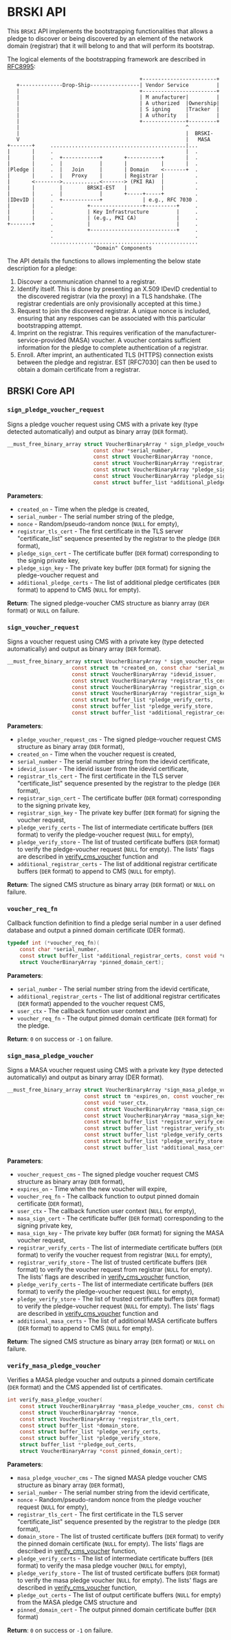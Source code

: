 # BRSKI API
This `BRSKI` API implements the bootstrapping functionalities that allows a pledge to discover or being discovered by an element of the network domain (registrar) that it will belong to and that will perform its bootstrap.

The logical elements of the bootstrapping framework are described in [RFC8995](https://www.rfc-editor.org/rfc/rfc8995.html):
```
                                           +------------------------+
   +--------------Drop-Ship----------------| Vendor Service         |
   |                                       +------------------------+
   |                                       | M anufacturer|         |
   |                                       | A uthorized  |Ownership|
   |                                       | S igning     |Tracker  |
   |                                       | A uthority   |         |
   |                                       +--------------+---------+
   |                                                      ^
   |                                                      |  BRSKI-
   V                                                      |   MASA
+-------+     ............................................|...
|       |     .                                           |  .
|       |     .  +------------+       +-----------+       |  .
|       |     .  |            |       |           |       |  .
|Pledge |     .  |   Join     |       | Domain    <-------+  .
|       |     .  |   Proxy    |       | Registrar |          .
|       <-------->............<-------> (PKI RA)  |          .
|       |        |        BRSKI-EST   |           |          .
|       |     .  |            |       +-----+-----+          .
|IDevID |     .  +------------+             | e.g., RFC 7030 .
|       |     .           +-----------------+----------+     .
|       |     .           | Key Infrastructure         |     .
|       |     .           | (e.g., PKI CA)             |     .
+-------+     .           |                            |     .
              .           +----------------------------+     .
              .                                              .
              ................................................
                            "Domain" Components
```

The API details the functions to allows implementing the below state description for a pledge:

1. Discover a communication channel to a registrar.
2. Identify itself. This is done by presenting an X.509 IDevID credential to the discovered registrar (via the proxy) in a TLS handshake. (The registrar credentials are only provisionally accepted at this time.)
3. Request to join the discovered registrar. A unique nonce is included, ensuring that any responses can be associated with this particular bootstrapping attempt.
4. Imprint on the registrar. This requires verification of the manufacturer-service-provided (MASA) voucher. A voucher contains sufficient information for the pledge to complete authentication of a registrar.
5. Enroll. After imprint, an authenticated TLS (HTTPS) connection exists between the pledge and registrar. EST [RFC7030] can then be used to obtain a domain certificate from a registrar.

## BRSKI Core API

### `sign_pledge_voucher_request`
Signs a pledge voucher request using CMS with a private key (type detected automatically) and output as binary array (`DER` format).
```c
__must_free_binary_array struct VoucherBinaryArray * sign_pledge_voucher_request(const struct tm *created_on,
                            const char *serial_number,
                            const struct VoucherBinaryArray *nonce,
                            const struct VoucherBinaryArray *registrar_tls_cert,
                            const struct VoucherBinaryArray *pledge_sign_cert,
                            const struct VoucherBinaryArray *pledge_sign_key,
                            const struct buffer_list *additional_pledge_certs);
```
**Parameters**:
* `created_on` - Time when the pledge is created,
* `serial_number` - The serial number string of the pledge,
* `nonce` - Random/pseudo-random nonce (`NULL` for empty),
* `registrar_tls_cert` - The first certificate in the TLS server "certificate_list" sequence presented by the registrar to the pledge (`DER` format),
* `pledge_sign_cert` - The certificate buffer (`DER` format) corresponding to the signig private key,
* `pledge_sign_key` - The private key buffer (`DER` format) for signing the pledge-voucher request and
* `additional_pledge_certs` - The list of additional pledge certificates (`DER` format) to append to CMS (`NULL` for empty).

**Return**:
The signed pledge-voucher CMS structure as bianry array (`DER` format) or `NULL` on failure.

### `sign_voucher_request`
Signs a voucher request using CMS with a private key (type detected automatically) and output as binary array (`DER` format).
```c
__must_free_binary_array struct VoucherBinaryArray * sign_voucher_request(const struct VoucherBinaryArray *pledge_voucher_request_cms,
                     const struct tm *created_on, const char *serial_number,
                     const struct VoucherBinaryArray *idevid_issuer,
                     const struct VoucherBinaryArray *registrar_tls_cert,
                     const struct VoucherBinaryArray *registrar_sign_cert,
                     const struct VoucherBinaryArray *registrar_sign_key,
                     const struct buffer_list *pledge_verify_certs,
                     const struct buffer_list *pledge_verify_store,
                     const struct buffer_list *additional_registrar_certs);
```
**Parameters**:
* `pledge_voucher_request_cms` - The signed pledge-voucher request CMS structure as binary array (`DER` format),
* `created_on` - Time when the voucher request is created,
* `serial_number` - The serial number string from the idevid certificate,
* `idevid_issuer` - The idevid issuer from the idevid certificate,
* `registrar_tls_cert` - The first certificate in the TLS server "certificate_list" sequence presented by the registrar to the pledge (`DER` format),
* `registrar_sign_cert` - The certificate buffer (`DER` format) corresponding to the signing private key,
* `registrar_sign_key` - The private key buffer (`DER` format) for signing the voucher request,
* `pledge_verify_certs` - The list of intermediate certificate buffers (`DER` format) to verify the pledge-voucher request (`NULL` for empty),
* `pledge_verify_store` - The list of trusted certificate buffers (`DER` format) to verify the pledge-voucher request (`NULL` for empty). The lists' flags are described in [verify_cms_voucher](./voucher.md#verify_cms_voucher) function and
* `additional_registrar_certs` - The list of additional registrar certificate buffers (`DER` format) to append to CMS (`NULL` for empty).

**Return**:
The signed CMS structure as binary array (`DER` format) or `NULL` on failure.

### `voucher_req_fn`
Callback function definition to find a pledge serial number in a user defined database and output a pinned domain certificate (DER format).
```c
typedef int (*voucher_req_fn)(
    const char *serial_number,
    const struct buffer_list *additional_registrar_certs, const void *user_ctx,
    struct VoucherBinaryArray *pinned_domain_cert);
```

**Parameters**:
* `serial_number` - The serial number string from the idevid certificate,
* `additional_registrar_certs` - The list of additional registrar certificates (`DER` format) appended to the voucher request CMS,
* `user_ctx` - The callback function user context and
* `voucher_req_fn` - The output pinned domain certificate (`DER` format) for the pledge.

**Return**: `0` on success or `-1` on failure.

### `sign_masa_pledge_voucher`
Signs a MASA voucher request using CMS with a private key (type detected automatically) and output as binary array (DER format).

```c
__must_free_binary_array struct VoucherBinaryArray *sign_masa_pledge_voucher(const struct VoucherBinaryArray *voucher_request_cms,
                         const struct tm *expires_on, const voucher_req_fn cb,
                         const void *user_ctx,
                         const struct VoucherBinaryArray *masa_sign_cert,
                         const struct VoucherBinaryArray *masa_sign_key,
                         const struct buffer_list *registrar_verify_certs,
                         const struct buffer_list *registrar_verify_store,
                         const struct buffer_list *pledge_verify_certs,
                         const struct buffer_list *pledge_verify_store,
                         const struct buffer_list *additional_masa_certs);
```
**Parameters**:
* `voucher_request_cms` - The signed pledge voucher request CMS structure as binary array (`DER` format),
* `expires_on` - Time when the new voucher will expire,
* `voucher_req_fn` - The callback function to output pinned domain certificate (`DER` format),
* `user_ctx` - The callback function user context (`NULL` for empty),
* `masa_sign_cert` - The certificate buffer (`DER` format) corresponding to the signing private key,
* `masa_sign_key` - The private key buffer (`DER` format) for signing the MASA voucher request,
* `registrar_verify_certs` - The list of intermediate certificate buffers (`DER` format) to verify the voucher request from registrar (`NULL` for empty),
* `registrar_verify_store` - The list of trusted certificate buffers (`DER` format) to verify the voucher request from registrar (`NULL` for empty). The lists' flags are described in [verify_cms_voucher](./voucher.md#verify_cms_voucher) function,
* `pledge_verify_certs` - The list of intermediate certificate buffers (`DER` format) to verify the pledge-voucher request (`NULL` for empty),
* `pledge_verify_store` - The list of trusted certificate buffers (`DER` format) to verify the pledge-voucher request (`NULL` for empty). The lists' flags are described in [verify_cms_voucher](./voucher.md#verify_cms_voucher) function and
* `additional_masa_certs` - The list of additional MASA certificate buffers (`DER` format) to append to CMS (`NULL` for empty).

**Return**:
The signed CMS structure as binary array (`DER` format) or `NULL` on failure.

### `verify_masa_pledge_voucher`
Verifies a MASA pledge voucher and outputs a pinned domain certificate (`DER` format) and the CMS appended list of certificates.
```c
int verify_masa_pledge_voucher(
    const struct VoucherBinaryArray *masa_pledge_voucher_cms, const char *serial_number,
    const struct VoucherBinaryArray *nonce,
    const struct VoucherBinaryArray *registrar_tls_cert,
    const struct buffer_list *domain_store,
    const struct buffer_list *pledge_verify_certs,
    const struct buffer_list *pledge_verify_store,
    struct buffer_list **pledge_out_certs,
    struct VoucherBinaryArray *const pinned_domain_cert);
```

**Parameters**:
* `masa_pledge_voucher_cms` - The signed MASA pledge voucher CMS structure as binary array (`DER` format),
* `serial_number` - The serial number string from the idevid certificate,
* `nonce` - Random/pseudo-random nonce from the pledge voucher request (`NULL` for empty),
* `registrar_tls_cert` - The first certificate in the TLS server "certificate_list" sequence presented by the registrar to the pledge (`DER` format),
* `domain_store` - The list of trusted certificate buffers (`DER` format) to verify the pinned domain certificate (`NULL` for empty). The lists' flags are described in [verify_cms_voucher](./voucher.md#verify_cms_voucher) function,
* `pledge_verify_certs` - The list of intermediate certificate buffers (`DER` format) to verify the masa pledge voucher (`NULL` for empty),
* `pledge_verify_store` - The list of trusted certificate buffers (`DER` format) to verify the masa pledge voucher (`NULL` for empty). The lists' flags are described in [verify_cms_voucher](./voucher.md#verify_cms_voucher) function,
* `pledge_out_certs` - The list of output certificate buffers (`NULL` for empty) from the MASA pledge CMS structure and
* `pinned_domain_cert` - The output pinned domain certificate buffer (`DER` format)

**Return**:
`0` on success or `-1` on failure.
